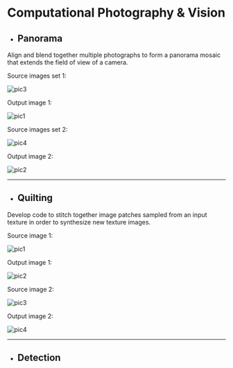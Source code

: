 # Computational Photography & Vision

- ## Panorama

Align and blend together multiple photographs to form a panorama mosaic that extends the field of view of a camera.

Source images set 1:

![pic3](https://user-images.githubusercontent.com/61955371/225731653-0c2d8797-ba12-47a4-9feb-95e8daadbb1d.png)

Output image 1:

![pic1](https://user-images.githubusercontent.com/61955371/225734582-e14f8de4-9775-4718-b1e8-6039297dbd6f.png)


Source images set 2:

![pic4](https://user-images.githubusercontent.com/61955371/225734091-47a2e2c3-39b0-48e5-9650-2bb972de6d20.png)

Output image 2:

![pic2](https://user-images.githubusercontent.com/61955371/225734589-2a4e504a-b572-4844-915d-b67adae49d54.png)

---
 
- ## Quilting

Develop code to stitch together image patches sampled from an input texture in order to synthesize new texture images.

Source image 1:

![pic1](https://user-images.githubusercontent.com/61955371/225735859-bb094488-5dde-4a5e-83b6-4957c682371e.png)

Output image 1:

![pic2](https://user-images.githubusercontent.com/61955371/225735904-e460a730-fe7c-4c32-a4b9-c19034234022.png)

Source image 2:

![pic3](https://user-images.githubusercontent.com/61955371/225735944-296da341-eb36-4a12-b094-e1bf9c21c917.png)

Output image 2:

![pic4](https://user-images.githubusercontent.com/61955371/225735962-8c0a2eee-81cb-4d2e-ae8c-b2157bc2a91c.png)

---

- ## Detection

